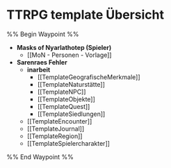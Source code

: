 # TTRPG template Übersicht

%% Begin Waypoint %%
- **Masks of Nyarlathotep (Spieler)**
	- [[MoN - Personen - Vorlage]]
- **Sarenraes Fehler**
	- **inarbeit**
		- [[TemplateGeografischeMerkmale]]
		- [[TemplateNaturstätte]]
		- [[TemplateNPC]]
		- [[TemplateObjekte]]
		- [[TemplateQuest]]
		- [[TemplateSiedlungen]]
	- [[TemplateEncounter]]
	- [[TemplateJournal]]
	- [[TemplateRegion]]
	- [[TemplateSpielercharakter]]

%% End Waypoint %%
